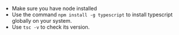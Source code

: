 - Make sure you have node installed
- Use the command ``` npm install -g typescript ``` to install typescript globally on your system.
- Use ``` tsc -v ``` to check its version.
